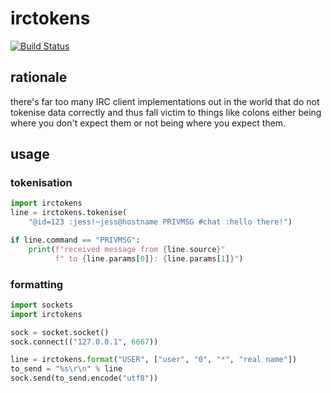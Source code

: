# irctokens

[![Build Status](https://travis-ci.org/jesopo/irctokens.svg?branch=master)](https://travis-ci.org/jesopo/irctokens)

## rationale

there's far too many IRC client implementations out in the world that do not
tokenise data correctly and thus fall victim to things like colons either being
where you don't expect them or not being where you expect them.

## usage

### tokenisation
```python
import irctokens
line = irctokens.tokenise(
    "@id=123 :jess!~jess@hostname PRIVMSG #chat :hello there!")

if line.command == "PRIVMSG":
    print(f"received message from {line.source}"
          f" to {line.params[0]}: {line.params[1]}")
```

### formatting
```python
import sockets
import irctokens

sock = socket.socket()
sock.connect(("127.0.0.1", 6667))

line = irctokens.format("USER", ["user", "0", "*", "real name"])
to_send = "%s\r\n" % line
sock.send(to_send.encode("utf8"))
```
